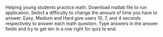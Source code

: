 Helping young students practice math. Download matlab file to run application. Select a difficulty to change the amount of time you have to answer. Easy, Medium and Hard give users 10, 7, and 4 seconds respectively to answer each math question. Type answers in the answer fields and try to get ten in a row right for quiz to end.
